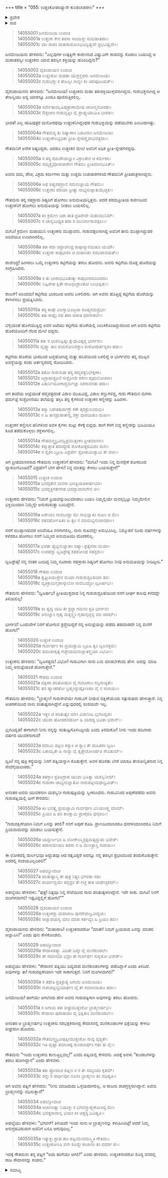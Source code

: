 +++
title = "055: ಉತ್ತಂಕೋಪಾಖ್ಯಾನೇ ಕುಂಡಲಾಹರಣಃ"
+++

<details><summary>ಪ್ರವೇಶ</summary>


।।   ಓಂ ಓಂ ನಮೋ ನಾರಾಯಣಾಯ।।   ಶ್ರೀ ವೇದವ್ಯಾಸಾಯ ನಮಃ ।।

ಶ್ರೀ ಕೃಷ್ಣದ್ವೈಪಾಯನ ವೇದವ್ಯಾಸ ವಿರಚಿತ  

**ಶ್ರೀ ಮಹಾಭಾರತ**

**ಅಶ್ವಮೇಧಿಕ ಪರ್ವ**

**ಅಶ್ವಮೇಧಿಕ ಪರ್ವ**

**ಅಧ್ಯಾಯ 55**


</details>

<details><summary>ಸಾರ</summary>

ಉತ್ತಂಕನು ಗುರುಶುಶ್ರೂಷೆಯಿಂದ ಪಡೆದುಕೊಂಡಿದ್ದ ತಪಃಶಕ್ತಿಯ ವರ್ಣನೆ (1-13). ಉತ್ತಂಕನ ಗುರುಪತ್ನಿ ಅಹಲ್ಯೆಯು ಗುರುದಕ್ಷಿಣೆಯಾಗಿ ಸೌದಾಸನ ಪತ್ನಿಯಲ್ಲಿರುವ ದಿವ್ಯ ಕುಂಡಲಗಳನ್ನು ಕೇಳಿದುದು (14-29). ಉತ್ತಂಕನು ವನದಲ್ಲಿದ್ದ ನರಭಕ್ಷಕ ಸೌದಾಸನನ್ನು ನೋಡಿದುದು (30-35).

</details>


> 14055001 ಜನಮೇಜಯ ಉವಾಚ  
14055001a ಉತ್ತಂಕಃ ಕೇನ ತಪಸಾ ಸಂಯುಕ್ತಃ ಸುಮಹಾತಪಾಃ।  
14055001c ಯಃ ಶಾಪಂ ದಾತುಕಾಮೋಽಭೂದ್ವಿಷ್ಣವೇ ಪ್ರಭವಿಷ್ಣವೇ।।

ಜನಮೇಜಯನು ಹೇಳಿದನು: “ಎಲ್ಲವುಗಳ ಉತ್ಪತ್ತಿಗೇ ಕಾರಣನಾದ ವಿಷ್ಣುವಿಗೇ ಶಾಪವನ್ನು ಕೊಡಲು ಬಯಸಿದ್ದ ಆ ಮಹಾತಪಸ್ವೀ ಉತ್ತಂಕನು ಯಾವ ತಪಸ್ಸಿನ ಶಕ್ತಿಯನ್ನು ಹೊಂದಿದ್ದನು?”

> 14055002 ವೈಶಂಪಾಯನ ಉವಾಚ  
14055002a ಉತ್ತಂಕೋ ಮಹತಾ ಯುಕ್ತಸ್ತಪಸಾ ಜನಮೇಜಯ।  
14055002c ಗುರುಭಕ್ತಃ ಸ ತೇಜಸ್ವೀ ನಾನ್ಯಂ ಕಂ ಚಿದಪೂಜಯತ್।।

ವೈಶಂಪಾಯನನು ಹೇಳಿದನು: “ಜನಮೇಜಯ! ಉತ್ತಂಕನು ಮಹಾ ತಪಃಶಕ್ತಿಯುಳ್ಳವನಾಗಿದ್ದನು. ಗುರುಭಕ್ತನಾಗಿದ್ದ ಆ ತೇಜಸ್ವಿಯು ಅನ್ಯ ಯಾರನ್ನೂ ಎಂದೂ ಪೂಜಿಸುತ್ತಿರಲಿಲ್ಲ.

> 14055003a ಸರ್ವೇಷಾಮೃಷಿಪುತ್ರಾಣಾಮೇಷ ಚಾಸೀನ್ಮನೋರಥಃ।  
14055003c ಔತ್ತಂಕೀಂ ಗುರುವೃತ್ತಿಂ ವೈ ಪ್ರಾಪ್ನುಯಾಮಿತಿ ಭಾರತ।।

ಭಾರತ! ಎಲ್ಲ ಋಷಿಪುತ್ರರ ಮನೋರಥವೂ ಉತ್ತಂಕನಿಗಿದ್ದಂಥಹ ಗುರುಭಕ್ತಿಯನ್ನು ಪಡೆಯಬೇಕು ಎಂಬುದಾಗಿತ್ತು.

> 14055004a ಗೌತಮಸ್ಯ ತು ಶಿಷ್ಯಾಣಾಂ ಬಹೂನಾಂ ಜನಮೇಜಯ।  
14055004c ಉತ್ತಂಕೇಽಭ್ಯಧಿಕಾ ಪ್ರೀತಿಃ ಸ್ನೇಹಶ್ಚೈವಾಭವತ್ತದಾ।।

ಗೌತಮನಿಗೆ ಅನೇಕ ಶಿಷ್ಯರಿದ್ದರು. ಆದರೂ ಉತ್ತಂಕನ ಮೇಲೆ ಅವನಿಗೆ ಅಧಿಕ ಪ್ರೀತಿ-ಸ್ನೇಹಗಳಿದ್ದವು.

> 14055005a ಸ ತಸ್ಯ ದಮಶೌಚಾಭ್ಯಾಂ ವಿಕ್ರಾಂತೇನ ಚ ಕರ್ಮಣಾ।  
14055005c ಸಮ್ಯಕ್ಚೈವೋಪಚಾರೇಣ ಗೌತಮಃ ಪ್ರೀತಿಮಾನಭೂತ್।।

ಅವನು ದಮ, ಶೌಚ, ವಿಕ್ರಮ ಕರ್ಮಗಳು ಮತ್ತು ಉತ್ತಮ ಉಪಚಾರಗಳಿಂದ ಗೌತಮನಿಗೆ ಪ್ರೀತಿಪಾತ್ರನಾಗಿದ್ದನು.

> 14055006a ಅಥ ಶಿಷ್ಯಸಹಸ್ರಾಣಿ ಸಮನುಜ್ಞಾಯ ಗೌತಮಃ।  
14055006c ಉತ್ತಂಕಂ ಪರಯಾ ಪ್ರೀತ್ಯಾ ನಾಭ್ಯನುಜ್ಞಾತುಮೈಚ್ಚತ।।

ಗೌತಮನು ತನ್ನ ಸಹಸ್ರಾರು ಶಿಷ್ಯರಿಗೆ ಹೋಗಲು ಅನುಮತಿಯನ್ನಿತ್ತನು. ಆದರೆ ಪರಮಪ್ರೀತಿಯ ಕಾರಣದಿಂದ ಉತ್ತಂಕನಿಗೆ ಹೋಗಲು ಅನುಮತಿಯನ್ನು ನೀಡಲು ಬಯಸಲಿಲ್ಲ.

> 14055007a ತಂ ಕ್ರಮೇಣ ಜರಾ ತಾತ ಪ್ರತಿಪೇದೇ ಮಹಾಮುನಿಮ್।  
14055007c ನ ಚಾನ್ವಬುಧ್ಯತ ತದಾ ಸ ಮುನಿರ್ಗುರುವತ್ಸಲಃ।।

ಮಗೂ! ಕ್ರಮೇಣ ಮಹಾಮುನಿ ಉತ್ತಂಕನು ಮುಪ್ಪಾದನು. ಗುರುವತ್ಸಲನಾಗಿದ್ದ ಅವನಿಗೆ ತಾನು ಮುಪ್ಪಾಗಿದ್ದುದರ ಅರಿವೆಯೂ ಉಂಟಾಗಿರಲಿಲ್ಲ.

> 14055008a ತತಃ ಕದಾ ಚಿದ್ರಾಜೇಂದ್ರ ಕಾಷ್ಠಾನ್ಯಾನಯಿತುಂ ಯಯೌ।  
14055008c ಉತ್ತಂಕಃ ಕಾಷ್ಠಭಾರಂ ಚ ಮಹಾಂತಂ ಸಮುಪಾನಯತ್।।

ರಾಜೇಂದ್ರ! ಹೀಗಿರಲು ಒಮ್ಮೆ ಉತ್ತಂಕನು ಕಟ್ಟಿಗೆಯನ್ನು ತರಲು ಹೋದನು. ಅವನು ಕಟ್ಟಿಗೆಯ ದೊಡ್ಡ ಹೊರೆಯನ್ನು ಸಂಗ್ರಹಿಸಿದನು.

> 14055009a ಸ ತು ಭಾರಾಭಿಭೂತಾತ್ಮಾ ಕಾಷ್ಠಭಾರಮರಿಂದಮ।  
14055009c ನಿಷ್ಪಿಪೇಷ ಕ್ಷಿತೌ ರಾಜನ್ಪರಿಶ್ರಾಂತೋ ಬುಭುಕ್ಷಿತಃ।।

ರಾಜನ್! ಅರಿಂದಮ! ಕಟ್ಟಿಗೆಯ ಭಾರದಿಂದ ಅವನು ಬಳಲಿದನು. ಆಗ ಅವನು ಹೊತ್ತಿದ್ದ ಕಟ್ಟಿಗೆಯ ಹೊರೆಯನ್ನು ಕೆಳಗಿಳಿಸಲು ಪ್ರಯತ್ನಿಸಿದನು.

> 14055010a ತಸ್ಯ ಕಾಷ್ಠೇ ವಿಲಗ್ನಾಭೂಜ್ಜಟಾ ರೂಪ್ಯಸಮಪ್ರಭಾ।  
14055010c ತತಃ ಕಾಷ್ಠೈಃ ಸಹ ತದಾ ಪಪಾತ ಧರಣೀತಲೇ।।

ಬೆಳ್ಳಿಯಂತೆ ಹೊಳೆಯುತ್ತಿದ್ದ ಅವನ ಜಟೆಯು ಕಟ್ಟಿಗೆಯ ಹೊರೆಯಲ್ಲಿ ಸಿಲುಕಿಕೊಂಡಿದ್ದುದರಿಂದ ಆಗ ಅವನು ಕಟ್ಟಿಗೆಯ ಹೊರೆಯೊಂದಿಗೆ ನೆಲದ ಮೇಲೆ ಬಿದ್ದನು.

> 14055011a ತತಃ ಸ ಭಾರನಿಷ್ಪಿಷ್ಟಃ ಕ್ಷುಧಾವಿಷ್ಟಶ್ಚ ಭಾರ್ಗವಃ।  
14055011c ದೃಷ್ಟ್ವಾ ತಾಂ ವಯಸೋಽವಸ್ಥಾಂ ರುರೋದಾರ್ತಸ್ವರಂ ತದಾ।।

ಕಟ್ಟಿಗೆಯ ಹೊರೆಯ ಭಾರದಿಂದ ಜಜ್ಜಿಹೋಗಿದ್ದ ಮತ್ತು ಹಸಿವೆಯಿಂದ ಬಳಲಿದ್ದ ಆ ಭಾರ್ಗವನು ತನ್ನ ಮುಪ್ಪಿನ ಅವಸ್ಥೆಯನ್ನು ಕಂಡು ಆರ್ತಸ್ವರದಲ್ಲಿ ರೋದಿಸಿದನು.

> 14055012a ತತೋ ಗುರುಸುತಾ ತಸ್ಯ ಪದ್ಮಪತ್ರನಿಭೇಕ್ಷಣಾ।  
14055012c ಜಗ್ರಾಹಾಶ್ರೂಣಿ ಸುಶ್ರೋಣೀ ಕರೇಣ ಪೃಥುಲೋಚನಾ।  
14055012e ಪಿತುರ್ನಿಯೋಗಾದ್ಧರ್ಮಜ್ಞಾ ಶಿರಸಾವನತಾ ತದಾ।।

ಆಗ ತಂದೆಯ ಆಜ್ಞೆಯಂತೆ ಪದ್ಮಪತ್ರದಂತೆ ವಿಶಾಲ ಮುಖವಿದ್ದ, ವಿಶಾಲ ಕಣ್ಣುಗಳಿದ್ದ, ಗುರು ಗೌತಮನ ಮಗಳು ಧರ್ಮಜ್ಞೆ ಸುಶ್ರೋಣಿಯು ತಲೆಯನ್ನು ತಗ್ಗಿಸಿ ತನ್ನ ಕೈಗಳಿಂದ ಉತ್ತಂಕನ ಕಣ್ಣೀರನ್ನು ಹಿಡಿದಳು.

> 14055013a ತಸ್ಯಾ ನಿಪೇತತುರ್ದಗ್ಧೌ ಕರೌ ತೈರಶ್ರುಬಿಂದುಭಿಃ।  
14055013c ನ ಹಿ ತಾನಶ್ರುಪಾತಾನ್ವೈ ಶಕ್ತಾ ಧಾರಯಿತುಂ ಮಹೀ।।

ಉತ್ತಂಕನ ಕಣ್ಣೀರಿನ ಹನಿಗಳಿಂದ ಅವಳ ಕೈಗಳು ಸುಟ್ಟು ಕೆಳಕ್ಕೆ ಬಿದ್ದವು. ಹಾಗೆ ಕೆಳಗೆ ಬಿದ್ದ ಕಣ್ಣೀರನ್ನು ಭೂಮಿಯೂ ಕೂಡ ತಡೆದುಕೊಳ್ಳಲು ಶಕ್ತಳಾಗಲಿಲ್ಲ.

> 14055014a ಗೌತಮಸ್ತ್ವಬ್ರವೀದ್ವಿಪ್ರಮುತ್ತಂಕಂ ಪ್ರೀತಮಾನಸಃ।  
14055014c ಕಸ್ಮಾತ್ತಾತ ತವಾದ್ಯೇಹ ಶೋಕೋತ್ತರಮಿದಂ ಮನಃ।  
14055014e ಸ ಸ್ವೈರಂ ಬ್ರೂಹಿ ವಿಪ್ರರ್ಷೇ ಶ್ರೋತುಮಿಚ್ಚಾಮಿ ತೇ ವಚಃ।।

ಆಗ ಪ್ರೀತಮಾನಸನಾದ ಗೌತಮನು ಉತ್ತಂಕನಿಗೆ ಹೇಳಿದನು: “ಮಗೂ! ಇಂದು ನಿನ್ನ ಮನಸ್ಸೇಕೆ ಶೋಕದಿಂದ ವ್ಯಾಕುಲಗೊಂಡಿದೆ? ವಿಪ್ರರ್ಷೇ! ಬೇಗ ಹೇಳು! ನಿನ್ನ ಮಾತನ್ನು ಕೇಳಲು ಬಯಸುತ್ತೇನೆ!”

> 14055015 ಉತ್ತಂಕ ಉವಾಚ  
14055015a ಭವದ್ಗತೇನ ಮನಸಾ ಭವತ್ಪ್ರಿಯಚಿಕೀರ್ಷಯಾ।  
14055015c ಭವದ್ಭಕ್ತಿಗತೇನೇಹ ಭವದ್ಭಾವಾನುಗೇನ ಚ।।

ಉತ್ತಂಕನು ಹೇಳಿದನು: “ನಿಮಗೆ ಪ್ರಿಯವನ್ನುಂಟುಮಾಡಲು ಬಯಸಿ ನಿಮ್ಮಲ್ಲಿಯೇ ಮನಸ್ಸನ್ನಿಟ್ಟು ನಿಮ್ಮಮೇಲಿನ ಭಕ್ತಿಯಿಂದಾಗಿ ನಿಮ್ಮನ್ನೇ ಅನುಸರಿಸುತ್ತಾ ಬಂದಿದ್ದೇನೆ.

> 14055016a ಜರೇಯಂ ನಾವಬುದ್ಧಾ ಮೇ ನಾಭಿಜ್ಞಾತಂ ಸುಖಂ ಚ ಮೇ।  
14055016c ಶತವರ್ಷೋಷಿತಂ ಹಿ ತ್ವಂ ನ ಮಾಮಭ್ಯನುಜಾನಥಾಃ।।

ನನಗೆ ಮುಪ್ಪಾಗಿದುದರ ಅರಿವೆಯೂ ನನಗಾಗಲಿಲ್ಲ. ನಾನು ಸುಖವನ್ನೇ ಅನುಭವಿಸಿಲ್ಲ. ನಿಮ್ಮೊಡನೆ ನೂರು ವರ್ಷಗಳನ್ನು ಕಳೆದರೂ ಹೋಗಲು ನನಗೆ ನಿಮ್ಮಿಂದ ಅನುಮತಿಯು ದೊರಕಲಿಲ್ಲ.

> 14055017a ಭವತಾ ಹ್ಯಭ್ಯನುಜ್ಞಾತಾಃ ಶಿಷ್ಯಾಃ ಪ್ರತ್ಯವರಾ ಮಯಾ।  
14055017c ಉಪಪನ್ನಾ ದ್ವಿಜಶ್ರೇಷ್ಠ ಶತಶೋಽಥ ಸಹಸ್ರಶಃ।।

ದ್ವಿಜಶ್ರೇಷ್ಠ! ನನ್ನ ನಂತರ ಬಂದಿದ್ದ ನಿಮ್ಮ ನೂರಾರು ಸಹಸ್ರಾರು ಶಿಷ್ಯರಿಗೆ ಹೋಗಲು ನೀವು ಅನುಮತಿಯನ್ನು ನೀಡಿದ್ದೀರಿ.”

> 14055018 ಗೌತಮ ಉವಾಚ  
14055018a ತ್ವತ್ಪ್ರೀತಿಯುಕ್ತೇನ ಮಯಾ ಗುರುಶುಶ್ರೂಷಯಾ ತವ।  
14055018c ವ್ಯತಿಕ್ರಾಮನ್ಮಹಾನ್ಕಾಲೋ ನಾವಬುದ್ಧೋ ದ್ವಿಜರ್ಷಭ।।

ಗೌತಮನು ಹೇಳಿದನು: “ದ್ವಿಜರ್ಷಭ! ಪ್ರೀತಿಯುಕ್ತವಾದ ನಿನ್ನ ಗುರುಶುಶ್ರೂಷೆಯಿಂದ ನನಗೆ ದೀರ್ಘ ಕಾಲವು ಕಳೆದದ್ದೇ ತಿಳಿಯಲಿಲ್ಲ!

> 14055019a ಕಿಂ ತ್ವದ್ಯ ಯದಿ ತೇ ಶ್ರದ್ಧಾ ಗಮನಂ ಪ್ರತಿ ಭಾರ್ಗವ।  
14055019c ಅನುಜ್ಞಾಂ ಗೃಹ್ಯ ಮತ್ತಸ್ತ್ವಂ ಗೃಹಾನ್ಗಚ್ಚಸ್ವ ಮಾ ಚಿರಮ್।।

ಭಾರ್ಗವ! ಒಂದುವೇಳೆ ನಿನಗೆ ಹೋಗುವ ಶ್ರದ್ಧೆಯಿದ್ದರೆ ನನ್ನ ಅನುಜ್ಞೆಯನ್ನು ಪಡೆದು ತಡಮಾಡದೇ ನಿನ್ನ ಮನೆಗೆ ಹೋಗು!”

> 14055020 ಉತ್ತಂಕ ಉವಾಚ  
14055020a ಗುರ್ವರ್ಥಂ ಕಂ ಪ್ರಯಚ್ಚಾಮಿ ಬ್ರೂಹಿ ತ್ವಂ ದ್ವಿಜಸತ್ತಮ।  
14055020c ತಮುಪಾಕೃತ್ಯ ಗಚ್ಚೇಯಮನುಜ್ಞಾತಸ್ತ್ವಯಾ ವಿಭೋ।।

ಉತ್ತಂಕನು ಹೇಳಿದನು: “ದ್ವಿಜಸತ್ತಮ! ವಿಭೋ! ಗುರುವಿಗಾಗಿ ನಾನು ಏನು ಮಾಡಬೇಕೆಂದು ಹೇಳಿ. ಅದನ್ನು ಮಾಡಿ ನಿಮ್ಮ ಅನುಜ್ಞೆಯಂತೆ ಹೋಗುತ್ತೇನೆ.”

> 14055021 ಗೌತಮ ಉವಾಚ  
14055021a ದಕ್ಷಿಣಾ ಪರಿತೋಷೋ ವೈ ಗುರೂಣಾಂ ಸದ್ಭಿರುಚ್ಯತೇ।  
14055021c ತವ ಹ್ಯಾಚರತೋ ಬ್ರಹ್ಮಂಸ್ತುಷ್ಟೋಽಹಂ ವೈ ನ ಸಂಶಯಃ।।

ಗೌತಮನು ಹೇಳಿದನು: “ಬ್ರಾಹ್ಮಣ! ಗುರುಸೇವೆಯೇ ಗುರುವಿಗೆ ನೀಡುವ ದಕ್ಷಿಣೆಯೆಂದು ಸತ್ಪುರುಷರು ಹೇಳುತ್ತಾರೆ. ನಿನ್ನ ಆಚರಣೆಯಿಂದ ನಾನು ಸಂತುಷ್ಟನಾಗಿದ್ದೇನೆ ಎನ್ನುವುದರಲ್ಲಿ ಸಂಶಯವೇ ಇಲ್ಲ.

> 14055022a ಇತ್ಥಂ ಚ ಪರಿತುಷ್ಟಂ ಮಾಂ ವಿಜಾನೀಹಿ ಭೃಗೂದ್ವಹ।  
14055022c ಯುವಾ ಷೋಡಶವರ್ಷೋ ಹಿ ಯದದ್ಯ ಭವಿತಾ ಭವಾನ್।।

ಭೃಗೂದ್ವಹ! ಈಗಾಗಲೇ ನೀನು ನನ್ನನ್ನು ಸಂತುಷ್ಟಿಗೊಳಿಸಿದ್ದೀಯೆ ಎಂದು ತಿಳಿದುಕೋ! ನೀನು ಇಂದು ಹದಿನಾರು ವರ್ಷದ ಯುವಕನಾಗುವೆ!

> 14055023a ದದಾಮಿ ಪತ್ನೀಂ ಕನ್ಯಾಂ ಚ ಸ್ವಾಂ ತೇ ದುಹಿತರಂ ದ್ವಿಜ।  
14055023c ಏತಾಮೃತೇ ಹಿ ನಾನ್ಯಾ ವೈ ತ್ವತ್ತೇಜೋಽರ್ಹತಿ ಸೇವಿತುಮ್।।

ದ್ವಿಜ! ನನ್ನ ಪುತ್ರಿ ಕನ್ಯೆಯನ್ನು ನಿನಗೆ ಪತ್ನಿಯನ್ನಾಗಿ ಕೊಡುತ್ತೇನೆ. ಅವಳ ಹೊರತು ಬೇರೆ ಯಾರೂ ತೇಜೋನ್ವಿತನಾದ ನಿನ್ನ ಸೇವೆಗೈಯಲಾರರು.”

> 14055024a ತತಸ್ತಾಂ ಪ್ರತಿಜಗ್ರಾಹ ಯುವಾ ಭೂತ್ವಾ ಯಶಸ್ವಿನೀಮ್।  
14055024c ಗುರುಣಾ ಚಾಭ್ಯನುಜ್ಞಾತೋ ಗುರುಪತ್ನೀಮಥಾಬ್ರವೀತ್।।

ಅನಂತರ ಅವನು ಯುವಕನಾಗಿ ಯಶಸ್ವಿನೀ ಗುರುಪುತ್ರಿಯನ್ನು ಸ್ವೀಕರಿಸಿದನು. ಗುರುವಿನಿಂದ ಅಪ್ಪಣೆಪಡೆದು ಅವನು ಗುರುಪತ್ನಿಯಲ್ಲಿ ಹೀಗೆ ಕೇಳಿದನು:

> 14055025a ಕಿಂ ಭವತ್ಯೈ ಪ್ರಯಚ್ಚಾಮಿ ಗುರ್ವರ್ಥಂ ವಿನಿಯುಂಕ್ಷ್ವ ಮಾಮ್।  
14055025c ಪ್ರಿಯಂ ಹಿ ತವ ಕಾಂಕ್ಷಾಮಿ ಪ್ರಾಣೈರಪಿ ಧನೈರಪಿ।।

“ಗುರುದಕ್ಷಿಣೆಯಾಗಿ ನಿಮಗೆ ಏನನ್ನು ತರಲಿ? ನನಗೆ ಅಪ್ಪಣೆ ಕೊಡಿ. ಪ್ರಾಣದಿಂದಲಾದರೂ ಧನಗಳಿಂದಲಾದರೂ ನಿಮಗೆ ಪ್ರಿಯವಾದುದನ್ನು ಮಾಡಲು ಬಯಸುತ್ತೇನೆ.

> 14055026a ಯದ್ದುರ್ಲಭಂ ಹಿ ಲೋಕೇಽಸ್ಮಿನ್ರತ್ನಮತ್ಯದ್ಭುತಂ ಭವೇತ್।  
14055026c ತದಾನಯೇಯಂ ತಪಸಾ ನ ಹಿ ಮೇಽತ್ರಾಸ್ತಿ ಸಂಶಯಃ।।

ಈ ಲೋಕದಲ್ಲಿ ದುರ್ಲಭವೂ ಅದ್ಭುತವೂ ಆದ ರತ್ನವಿದ್ದರೆ ಅದನ್ನೂ ನನ್ನ ತಪಸ್ಸಿನ ಪ್ರಭಾವದಿಂದ ತಂದುಕೊಡುತ್ತೇನೆ. ಅದರಲ್ಲಿ ಸಂಶಯವಿಲ್ಲದಿರಲಿ!”

> 14055027 ಅಹಲ್ಯೋವಾಚ  
14055027a ಪರಿತುಷ್ಟಾಸ್ಮಿ ತೇ ಪುತ್ರ ನಿತ್ಯಂ ಭಗವತಾ ಸಹ।  
14055027c ಪರ್ಯಾಪ್ತಯೇ ತದ್ಭದ್ರಂ ತೇ ಗಚ್ಚ ತಾತ ಯಥೇಚ್ಚಕಮ್।।

ಅಹಲ್ಯೆಯು ಹೇಳಿದಳು: “ಪುತ್ರ! ನಿತ್ಯವೂ ನಿನ್ನ ಸೇವೆಯಿಂದ ನಾನು ಪರಿತುಷ್ಟಳಾಗಿದ್ದೇನೆ. ಇದೇ ಸಾಕು. ಮಗೂ! ನಿನಗೆ ಮಂಗಳವಾಗಲಿ! ಇಷ್ಟವಿದ್ದಲ್ಲಿಗೆ ಹೋಗು!””

> 14055028 ವೈಶಂಪಾಯನ ಉವಾಚ  
14055028a ಉತ್ತಂಕಸ್ತು ಮಹಾರಾಜ ಪುನರೇವಾಬ್ರವೀದ್ವಚಃ।  
14055028c ಆಜ್ಞಾಪಯಸ್ವ ಮಾಂ ಮಾತಃ ಕರ್ತವ್ಯಂ ಹಿ ಪ್ರಿಯಂ ತವ।।

ವೈಶಂಪಾಯನನು ಹೇಳಿದನು: “ಮಹಾರಾಜ! ಉತ್ತಂಕನಾದರೋ “ಮಾತೇ! ನಿಮಗೆ ಪ್ರಿಯವಾದ ಏನನ್ನು ಮಾಡಲಿ ಆಜ್ಞಾಪಿಸಿ!” ಎಂದು ಪುನಃ ಕೇಳಿಕೊಂಡನು.

> 14055029 ಅಹಲ್ಯೋವಾಚ  
14055029a ಸೌದಾಸಪತ್ನ್ಯಾ ವಿದಿತೇ ದಿವ್ಯೇ ವೈ ಮಣಿಕುಂಡಲೇ।  
14055029c ತೇ ಸಮಾನಯ ಭದ್ರಂ ತೇ ಗುರ್ವರ್ಥಃ ಸುಕೃತೋ ಭವೇತ್।।

ಅಹಲ್ಯೆಯು ಹೇಳಿದಳು: “ಸೌದಾಸನ ಪತ್ನಿಯು ದಿವ್ಯವಾದ ಮಣಿಕುಂಡಲಗಳನ್ನು ಪಡೆದಿದ್ದಾಳೆ ಎಂದು ತಿಳಿದಿದೆ. ಅವುಗಳನ್ನು ತಾ! ಗುರುದಕ್ಷಿಣೆಯಾಗಿ ಇದೇ ಸಾಕಾಗುತ್ತದೆ. ನಿನಗೆ ಮಂಗಳವಾಗಲಿ!”

> 14055030a ಸ ತಥೇತಿ ಪ್ರತಿಶ್ರುತ್ಯ ಜಗಾಮ ಜನಮೇಜಯ।  
14055030c ಗುರುಪತ್ನೀಪ್ರಿಯಾರ್ಥಂ ವೈ ತೇ ಸಮಾನಯಿತುಂ ತದಾ।।

ಜನಮೇಜಯ! ಹಾಗೆಯೇ ಆಗಲೆಂದು ಹೇಳಿ ಅವನು ಗುರುಪತ್ನಿಗಾಗಿ ಅವುಗಳನ್ನು ತರಲು ಹೋದನು.

> 14055031a ಸ ಜಗಾಮ ತತಃ ಶೀಘ್ರಮುತ್ತಂಕೋ ಬ್ರಾಹ್ಮಣರ್ಷಭಃ।  
14055031c ಸೌದಾಸಂ ಪುರುಷಾದಂ ವೈ ಭಿಕ್ಷಿತುಂ ಮಣಿಕುಂಡಲೇ।।

ಅನಂತರ ಆ ಬ್ರಾಹ್ಮಣರ್ಷಭ ಉತ್ತಂಕನು ನರಭಕ್ಷಕನಾಗಿದ್ದ ಸೌದಾಸನಲ್ಲಿ ಮಣಿಕುಂಡಲಗಳ ಭಿಕ್ಷೆಯನ್ನು ಕೇಳಲು ಶೀಘ್ರವಾಗಿ ಹೋದನು.

> 14055032a ಗೌತಮಸ್ತ್ವಬ್ರವೀತ್ಪತ್ನೀಮುತ್ತಂಕೋ ನಾದ್ಯ ದೃಶ್ಯತೇ।  
14055032c ಇತಿ ಪೃಷ್ಟಾ ತಮಾಚಷ್ಟ ಕುಂಡಲಾರ್ಥಂ ಗತಂ ತು ವೈ।।

ಗೌತಮನು “ಇಂದು ಉತ್ತಂಕನು ಕಾಣುತ್ತಿಲ್ಲವಲ್ಲ!” ಎಂದು ಪತ್ನಿಯಲ್ಲಿ ಕೇಳಿದನು. ಅದಕ್ಕೆ ಅವಳು “ಕುಂಡಲಗಳನ್ನು ತರಲು ಹೋಗಿದ್ದಾನೆ” ಎಂದು ಹೇಳಿದಳು.

> 14055033a ತತಃ ಪ್ರೋವಾಚ ಪತ್ನೀಂ ಸ ನ ತೇ ಸಮ್ಯಗಿದಂ ಕೃತಮ್।  
14055033c ಶಪ್ತಃ ಸ ಪಾರ್ಥಿವೋ ನೂನಂ ಬ್ರಾಹ್ಮಣಂ ತಂ ವಧಿಷ್ಯತಿ।।

ಆಗ ಅವನು ಪತ್ನಿಗೆ ಹೇಳಿದನು: “ನೀನು ಮಾಡಿದುದು ಒಳ್ಳೆಯದಾಗಲಿಲ್ಲ. ಆ ರಾಜನು ಶಾಪಗ್ರಸ್ತನಾಗಿದ್ದಾನೆ. ಅವನು ಬ್ರಾಹ್ಮಣನನ್ನು ವಧಿಸುತ್ತಾನೆ!”

> 14055034 ಅಹಲ್ಯೋವಾಚ  
14055034a ಅಜಾನಂತ್ಯಾ ನಿಯುಕ್ತಃ ಸ ಭಗವನ್ಬ್ರಾಹ್ಮಣೋಽದ್ಯ ಮೇ।  
14055034c ಭವತ್ಪ್ರಸಾದಾನ್ನ ಭಯಂ ಕಿಂ ಚಿತ್ತಸ್ಯ ಭವಿಷ್ಯತಿ।।

ಅಹಲ್ಯೆಯು ಹೇಳಿದಳು: “ಭಗವನ್! ತಿಳಿಯದೇ ಇಂದು ನಾನು ಆ ಬ್ರಾಹ್ಮಣನನ್ನು ಕಳುಹಿಸಿಬಿಟ್ಟೆ! ಆದರೆ ನಿಮ್ಮ ಅನುಗ್ರಹವಿರುವಾಗ ಅವನಿಗೆ ಏನೂ ಆಗುವುದಿಲ್ಲ.”

> 14055035a ಇತ್ಯುಕ್ತಃ ಪ್ರಾಹ ತಾಂ ಪತ್ನೀಮೇವಮಸ್ತ್ವಿತಿ ಗೌತಮಃ।  
14055035c ಉತ್ತಂಕೋಽಪಿ ವನೇ ಶೂನ್ಯೇ ರಾಜಾನಂ ತಂ ದದರ್ಶ ಹ।।

ಇದಕ್ಕೆ ಗೌತಮನು ತನ್ನ ಪತ್ನಿಗೆ “ಅದು ಹಾಗೆಯೇ ಆಗಲಿ!” ಎಂದು ಹೇಳಿದನು. ಉತ್ತಂಕನಾದರೋ ಶೂನ್ಯ ವನದಲ್ಲಿ ರಾಜ ಸೌದಾಸನನ್ನು ಕಂಡನು.”



<details><summary>ಸಮಾಪ್ತಿ</summary>

ಇತಿ ಶ್ರೀಮಹಾಭಾರತೇ ಅಶ್ವಮೇಧಿಕಪರ್ವಣಿ ಉತ್ತಂಕೋಪಾಖ್ಯಾನೇ ಕುಂಡಲಾಹರಣೇ ಪಂಚಪಂಚಾಶತ್ತಮೋಽಧ್ಯಾಯಃ।।  
ಇದು ಶ್ರೀಮಹಾಭಾರತದಲ್ಲಿ ಅಶ್ವಮೇಧಿಕಪರ್ವದಲ್ಲಿ ಉತ್ತಂಕೋಪಾಖ್ಯಾನೇ ಕುಂಡಲಾಹರಣ ಎನ್ನುವ ಐವತ್ತೈದನೇ ಅಧ್ಯಾಯವು.

</details>


